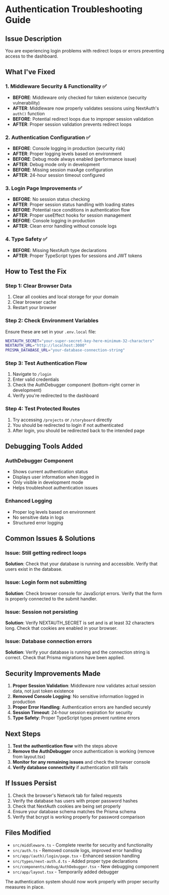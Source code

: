 # Authentication Troubleshooting Guide

## Issue Description

You are experiencing login problems with redirect loops or errors preventing access to the dashboard.

## What I've Fixed

### 1. **Middleware Security & Functionality** ✅

- **BEFORE**: Middleware only checked for token existence (security vulnerability)
- **AFTER**: Middleware now properly validates sessions using NextAuth's `auth()` function
- **BEFORE**: Potential redirect loops due to improper session validation
- **AFTER**: Proper session validation prevents redirect loops

### 2. **Authentication Configuration** ✅

- **BEFORE**: Console logging in production (security risk)
- **AFTER**: Proper logging levels based on environment
- **BEFORE**: Debug mode always enabled (performance issue)
- **AFTER**: Debug mode only in development
- **BEFORE**: Missing session maxAge configuration
- **AFTER**: 24-hour session timeout configured

### 3. **Login Page Improvements** ✅

- **BEFORE**: No session status checking
- **AFTER**: Proper session status handling with loading states
- **BEFORE**: Potential race conditions in authentication flow
- **AFTER**: Proper useEffect hooks for session management
- **BEFORE**: Console logging in production
- **AFTER**: Clean error handling without console logs

### 4. **Type Safety** ✅

- **BEFORE**: Missing NextAuth type declarations
- **AFTER**: Proper TypeScript types for sessions and JWT tokens

## How to Test the Fix

### Step 1: Clear Browser Data

1. Clear all cookies and local storage for your domain
2. Clear browser cache
3. Restart your browser

### Step 2: Check Environment Variables

Ensure these are set in your `.env.local` file:

```bash
NEXTAUTH_SECRET="your-super-secret-key-here-minimum-32-characters"
NEXTAUTH_URL="http://localhost:3000"
PRISMA_DATABASE_URL="your-database-connection-string"
```

### Step 3: Test Authentication Flow

1. Navigate to `/login`
2. Enter valid credentials
3. Check the AuthDebugger component (bottom-right corner in development)
4. Verify you're redirected to the dashboard

### Step 4: Test Protected Routes

1. Try accessing `/projects` or `/storyboard` directly
2. You should be redirected to login if not authenticated
3. After login, you should be redirected back to the intended page

## Debugging Tools Added

### AuthDebugger Component

- Shows current authentication status
- Displays user information when logged in
- Only visible in development mode
- Helps troubleshoot authentication issues

### Enhanced Logging

- Proper log levels based on environment
- No sensitive data in logs
- Structured error logging

## Common Issues & Solutions

### Issue: Still getting redirect loops

**Solution**: Check that your database is running and accessible. Verify that users exist in the database.

### Issue: Login form not submitting

**Solution**: Check browser console for JavaScript errors. Verify that the form is properly connected to the submit handler.

### Issue: Session not persisting

**Solution**: Verify NEXTAUTH_SECRET is set and is at least 32 characters long. Check that cookies are enabled in your browser.

### Issue: Database connection errors

**Solution**: Verify your database is running and the connection string is correct. Check that Prisma migrations have been applied.

## Security Improvements Made

1. **Proper Session Validation**: Middleware now validates actual session data, not just token existence
2. **Removed Console Logging**: No sensitive information logged in production
3. **Proper Error Handling**: Authentication errors are handled securely
4. **Session Timeout**: 24-hour session expiration for security
5. **Type Safety**: Proper TypeScript types prevent runtime errors

## Next Steps

1. **Test the authentication flow** with the steps above
2. **Remove the AuthDebugger** once authentication is working (remove from layout.tsx)
3. **Monitor for any remaining issues** and check the browser console
4. **Verify database connectivity** if authentication still fails

## If Issues Persist

1. Check the browser's Network tab for failed requests
2. Verify the database has users with proper password hashes
3. Check that NextAuth cookies are being set properly
4. Ensure your database schema matches the Prisma schema
5. Verify that bcrypt is working properly for password comparison

## Files Modified

- `src/middleware.ts` - Complete rewrite for security and functionality
- `src/auth.ts` - Removed console logs, improved error handling
- `src/app/(auth)/login/page.tsx` - Enhanced session handling
- `src/types/next-auth.d.ts` - Added proper type declarations
- `src/components/debug/AuthDebugger.tsx` - New debugging component
- `src/app/layout.tsx` - Temporarily added debugger

The authentication system should now work properly with proper security measures in place.
